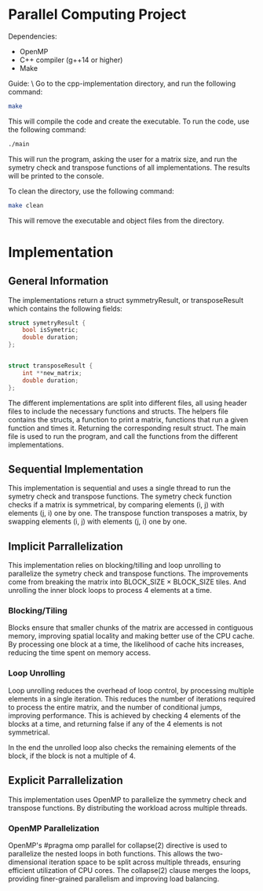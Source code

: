 # Parallel Computing Project

Dependencies:

- OpenMP
- C++ compiler (g++14 or higher)
- Make

Guide: \\
Go to the cpp-implementation directory, and run the following command:

```bash
make
```

This will compile the code and create the executable. To run the code, use the following command:

```bash
./main
```

This will run the program, asking the user for a matrix size, and run the symetry check and transpose functions of all implementations. The results will be printed to the console.

To clean the directory, use the following command:

```bash
make clean
```

This will remove the executable and object files from the directory.

# Implementation

## General Information

The implementations return a struct symmetryResult, or transposeResult which contains the following fields:

```cpp
struct symetryResult {
    bool isSymetric;
    double duration;
};

```

```cpp

struct transposeResult {
    int **new_matrix;
    double duration;
};
```

The different implementations are split into different files, all using header files to include the necessary functions and structs.
The helpers file contains the structs, a function to print a matrix, functions that run a given function and times it. Returning the corresponding result struct.
The main file is used to run the program, and call the functions from the different implementations.

## Sequential Implementation

This implementation is sequential and uses a single thread to run the symetry check and transpose functions.
The symetry check function checks if a matrix is symmetrical, by comparing elements (i, j) with elements (j, i) one by one.
The transpose function transposes a matrix, by swapping elements (i, j) with elements (j, i) one by one.

## Implicit Parrallelization

This implementation relies on blocking/tilling and loop unrolling to parallelize the symetry check and transpose functions.
The improvements come from breaking the matrix into BLOCK_SIZE × BLOCK_SIZE tiles. And unrolling the inner block loops to process 4 elements at a time.

### Blocking/Tiling

Blocks ensure that smaller chunks of the matrix are accessed in contiguous memory, improving spatial locality and making better use of the CPU cache. By processing one block at a time, the likelihood of cache hits increases, reducing the time spent on memory access.

### Loop Unrolling

Loop unrolling reduces the overhead of loop control, by processing multiple elements in a single iteration. This reduces the number of iterations required to process the entire matrix, and the number of conditional jumps, improving performance.
This is achieved by checking 4 elements of the blocks at a time, and returning false if any of the 4 elements is not symmetrical.

In the end the unrolled loop also checks the remaining elements of the block, if the block is not a multiple of 4.

## Explicit Parrallelization

This implementation uses OpenMP to parallelize the symmetry check and transpose functions. By distributing the workload across multiple threads.

### OpenMP Parallelization

OpenMP's
#pragma omp parallel for collapse(2)
directive is used to parallelize the nested loops in both functions. This allows the two-dimensional iteration space to be split across multiple threads, ensuring efficient utilization of CPU cores. The collapse(2) clause merges the loops, providing finer-grained parallelism and improving load balancing.
